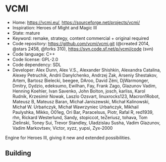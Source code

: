 # VCMI

- Home: https://vcmi.eu/, https://sourceforge.net/projects/vcmi/
- Inspiration: Heroes of Might and Magic III
- State: mature
- Keyword: remake, strategy, content commercial + original required
- Code repository: https://github.com/vcmi/vcmi.git (@created 2014, @stars 2458, @forks 310), https://svn.code.sf.net/p/vcmi/code (svn)
- Code language: C++
- Code license: GPL-2.0
- Code dependency: SDL
- Developer: Alex Dunn, Alex V.S., Alexander Shishkin, Alexandra Catalina, Alexey Petruchik, Andrii Danylchenko, Andrzej Żak, Arseniy Shestakov, Artem, Bartosz Bielecki, beegee, DAroo, David Zéni, DjWarmonger, Dmitry, Dydzio, edeksumo, Ewilhan, Fay, Frank Zago, Glazunov Vadim, Henning Koehler, Ivan Savenko, John Bolton, josch, karliss, Karol Rudnik, Krzesimir Nowak, Laszlo Ozsvart, linuxrocks123, Macron1Robot, Mateusz B, Mateusz Baran, Michał Janiszewski, Michał Kalinowski, Michał W. Urbańczyk, Michał Wawrzyniec Urbańczyk, Mikhail Paulyshka, Mikko, O01eg, Ori Bar, Paracelsus, Piotr, Rafal R, red1939, rhn, Rickard Westerlund, Sandy, stopiccot, teZeriusz, tohava, Tom Zielinski, Toney Sui, Trevor Standley, Uladzislau Susha, Vadim Glazunov, Vadim Markovtsev, Victor, xyzz, yupsi, Zyx-2000

Engine for Heroes III, giving it new and extended possibilities.

## Building
